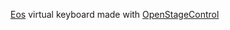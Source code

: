 [Eos](https://www.etcconnect.com/Products/Consoles/Eos-Consoles/) virtual keyboard made with [OpenStageControl](https://openstagecontrol.ammd.net/)

